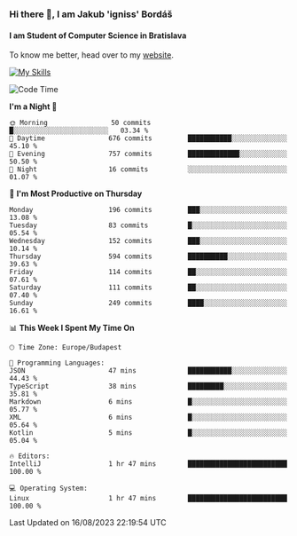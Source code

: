 ### Hi there 👋, I am Jakub 'igniss' Bordáš

#### I am Student of Computer Science in Bratislava
To know me better, head over to my [website](https://bordas.sk).

[![My Skills](https://skillicons.dev/icons?i=js,html,css,figma,svelte,java,kotlin,python,postgresql,typescript,nest,nodejs)](https://bordas.sk)


<!--START_SECTION:waka-->
![Code Time](http://img.shields.io/badge/Code%20Time-1%2C198%20hrs%2028%20mins-blue)

**I'm a Night 🦉** 

```text
🌞 Morning                50 commits          █░░░░░░░░░░░░░░░░░░░░░░░░   03.34 % 
🌆 Daytime                676 commits         ███████████░░░░░░░░░░░░░░   45.10 % 
🌃 Evening                757 commits         █████████████░░░░░░░░░░░░   50.50 % 
🌙 Night                  16 commits          ░░░░░░░░░░░░░░░░░░░░░░░░░   01.07 % 
```
📅 **I'm Most Productive on Thursday** 

```text
Monday                   196 commits         ███░░░░░░░░░░░░░░░░░░░░░░   13.08 % 
Tuesday                  83 commits          █░░░░░░░░░░░░░░░░░░░░░░░░   05.54 % 
Wednesday                152 commits         ███░░░░░░░░░░░░░░░░░░░░░░   10.14 % 
Thursday                 594 commits         ██████████░░░░░░░░░░░░░░░   39.63 % 
Friday                   114 commits         ██░░░░░░░░░░░░░░░░░░░░░░░   07.61 % 
Saturday                 111 commits         ██░░░░░░░░░░░░░░░░░░░░░░░   07.40 % 
Sunday                   249 commits         ████░░░░░░░░░░░░░░░░░░░░░   16.61 % 
```


📊 **This Week I Spent My Time On** 

```text
🕑︎ Time Zone: Europe/Budapest

💬 Programming Languages: 
JSON                     47 mins             ███████████░░░░░░░░░░░░░░   44.43 % 
TypeScript               38 mins             █████████░░░░░░░░░░░░░░░░   35.81 % 
Markdown                 6 mins              █░░░░░░░░░░░░░░░░░░░░░░░░   05.77 % 
XML                      6 mins              █░░░░░░░░░░░░░░░░░░░░░░░░   05.64 % 
Kotlin                   5 mins              █░░░░░░░░░░░░░░░░░░░░░░░░   05.04 % 

🔥 Editors: 
IntelliJ                 1 hr 47 mins        █████████████████████████   100.00 % 

💻 Operating System: 
Linux                    1 hr 47 mins        █████████████████████████   100.00 % 
```


 Last Updated on 16/08/2023 22:19:54 UTC
<!--END_SECTION:waka-->
